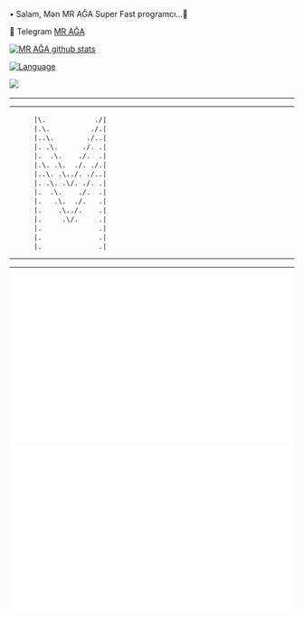  • Salam, Mən MR AĞA Super Fast programcı...👋
 
  🖤 Telegram [MR AĞA](https://t.me/tenha055)



[![MR AĞA github stats](https://github-readme-stats.vercel.app/api?username=AzeMusic&show_icons=true&theme=cobalt&count_private=true)](https://github.com/AzeMusic)

[![Language](https://github-readme-stats.vercel.app/api/top-langs/?username=AzeMusic&layout=compact&theme=midnight-purple&hide=Css)](https://github.com/AzeMusic)

![](https://visitor-badge.laobi.icu/badge?page_id=AzeMusic)

</a>


 ---------------------
 ---------------------

          |\.            ./|      
          |.\.          ./.|
          |..\.        ./..|
          |. .\.      ./. .|
          |.  .\.    ./.  .|        
          |.\. .\.  ./. ./.|
          |..\. .\../. ./..|
          |. .\. .\/. ./. .|
          |.  .\.    ./.  .|
          |.   .\.  ./.   .|
          |.    .\../.    .|
          |.     .\/.     .|
          |.              .|
          |.              .|
          |.              .|

 ---------------------
 ---------------------
</a>

 






<img src="https://github.com/AzeMusic/github-stats/blob/master/generated/overview.svg#gh-dark-mode-only" />

<img src="https://github.com/AzeMusic/github-stats/blob/master/generated/overview.svg#gh-dark-mode-only" />

</a>


 
